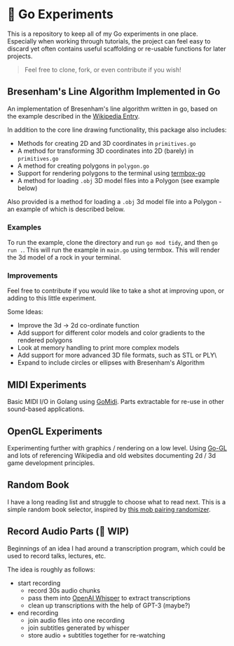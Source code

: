 # 🥽 Go Experiments

This is a repository to keep all of my Go experiments in one place. Especially when working through tutorials, the project can feel easy to discard yet often contains useful scaffolding or re-usable functions for later projects. 

> Feel free to clone, fork, or even contribute if you wish!

## Bresenham's Line Algorithm Implemented in Go

An implementation of Bresenham's line algorithm written in go, based on the example described in the [Wikipedia Entry](https://en.wikipedia.org/wiki/Bresenham%27s_line_algorithm).

In addition to the core line drawing functionality, this package also includes:
- Methods for creating 2D and 3D coordinates in `primitives.go`
- A method for transforming 3D coordinates into 2D (barely) in `primitives.go`
- A method for creating polygons in `polygon.go`
- Support for rendering polygons to the terminal using [termbox-go](https://github.com/nsf/termbox-go)
- A method for loading `.obj` 3D model files into a Polygon (see example below)

Also provided is a method for loading a `.obj` 3d model file into a Polygon - an example of which is described below.

### Examples

To run the example, clone the directory and run `go mod tidy`, and then `go run .`. This will run the example in `main.go` using termbox. This will render the 3d model of a rock in your terminal.

### Improvements

Feel free to contribute if you would like to take a shot at improving upon, or adding to this little experiment.

Some Ideas:
- Improve the 3d -> 2d co-ordinate function
- Add support for different color models and color gradients to the rendered polygons
- Look at memory handling to print more complex models
- Add support for more advanced 3D file formats, such as STL or PLY\
- Expand to include circles or ellipses with Bresenham's Algorithm

<!-- TODO: ## Libgen Scraper -->

<!-- TODO: ## HTMX Example -->

<!-- TODO: ## TOTO: A Predicate Logic Parser in Go -->

## MIDI Experiments

Basic MIDI I/O in Golang using [GoMidi](https://gitlab.com/gomidi/midi/v2). Parts extractable for re-use in other sound-based applications.

## OpenGL Experiments

Experimenting further with graphics / rendering on a low level. Using [Go-GL](https://github.com/go-gl/) and lots of referencing Wikipedia and old websites documenting 2d / 3d game development principles. 

## Random Book

I have a long reading list and struggle to choose what to read next. This is a simple random book selector, inspired by [this mob pairing randomizer](https://github.com/sneakybeaky/vercel_mobbing).

## Record Audio Parts (🚧 WIP)

Beginnings of an idea I had around a transcription program, which could be used to record talks, lectures, etc. 

The idea is roughly as follows: 
- start recording
  - record 30s audio chunks
  - pass them into [OpenAI Whisper]() to extract transcriptions
  - clean up transcriptions with the help of GPT-3 (maybe?)
- end recording
  - join audio files into one recording
  - join subtitles generated by whisper
  - store audio + subtitles together for re-watching
